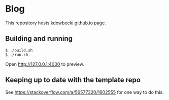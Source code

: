 # Blog

This repository hosts [kdowbecki.github.io](https://kdowbecki.github.io) page.

## Building and running

```
$ ./build.sh
$ ./run.sh
```

Open http://127.0.0.1:4000 to preview.


## Keeping up to date with the template repo

See https://stackoverflow.com/a/56577320/1602555 for one way to do this.


